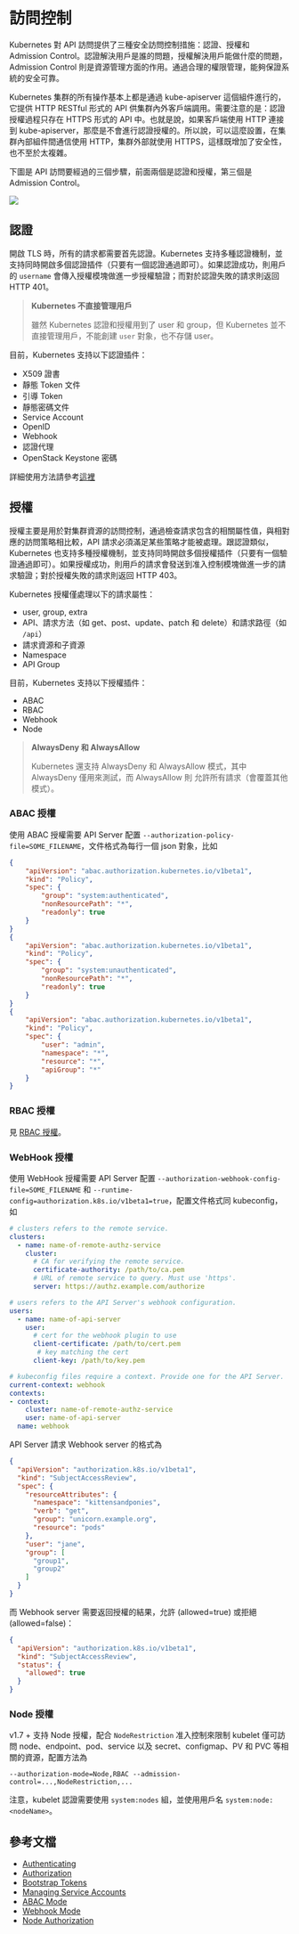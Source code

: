# 訪問控制

Kubernetes 對 API 訪問提供了三種安全訪問控制措施：認證、授權和 Admission Control。認證解決用戶是誰的問題，授權解決用戶能做什麼的問題，Admission Control 則是資源管理方面的作用。通過合理的權限管理，能夠保證系統的安全可靠。

Kubernetes 集群的所有操作基本上都是通過 kube-apiserver 這個組件進行的，它提供 HTTP RESTful 形式的 API 供集群內外客戶端調用。需要注意的是：認證授權過程只存在 HTTPS 形式的 API 中。也就是說，如果客戶端使用 HTTP 連接到 kube-apiserver，那麼是不會進行認證授權的。所以說，可以這麼設置，在集群內部組件間通信使用 HTTP，集群外部就使用 HTTPS，這樣既增加了安全性，也不至於太複雜。

下圖是 API 訪問要經過的三個步驟，前面兩個是認證和授權，第三個是 Admission Control。

![](images/authentication.png)

## 認證

開啟 TLS 時，所有的請求都需要首先認證。Kubernetes 支持多種認證機制，並支持同時開啟多個認證插件（只要有一個認證通過即可）。如果認證成功，則用戶的 `username` 會傳入授權模塊做進一步授權驗證；而對於認證失敗的請求則返回 HTTP 401。

> **Kubernetes 不直接管理用戶**
>
> 雖然 Kubernetes 認證和授權用到了 user 和 group，但 Kubernetes 並不直接管理用戶，不能創建 `user` 對象，也不存儲 user。

目前，Kubernetes 支持以下認證插件：

- X509 證書
- 靜態 Token 文件
- 引導 Token
- 靜態密碼文件
- Service Account
- OpenID
- Webhook
- 認證代理
- OpenStack Keystone 密碼

詳細使用方法請參考[這裡](authentication.md)

## 授權

授權主要是用於對集群資源的訪問控制，通過檢查請求包含的相關屬性值，與相對應的訪問策略相比較，API 請求必須滿足某些策略才能被處理。跟認證類似，Kubernetes 也支持多種授權機制，並支持同時開啟多個授權插件（只要有一個驗證通過即可）。如果授權成功，則用戶的請求會發送到准入控制模塊做進一步的請求驗證；對於授權失敗的請求則返回 HTTP 403。

Kubernetes 授權僅處理以下的請求屬性：

- user, group, extra
- API、請求方法（如 get、post、update、patch 和 delete）和請求路徑（如 `/api`）
- 請求資源和子資源
- Namespace
- API Group

目前，Kubernetes 支持以下授權插件：

- ABAC
- RBAC
- Webhook
- Node

> **AlwaysDeny 和 AlwaysAllow**
>
> Kubernetes 還支持 AlwaysDeny 和 AlwaysAllow 模式，其中 AlwaysDeny 僅用來測試，而 AlwaysAllow 則
> 允許所有請求（會覆蓋其他模式）。

### ABAC 授權

使用 ABAC 授權需要 API Server 配置 `--authorization-policy-file=SOME_FILENAME`，文件格式為每行一個 json 對象，比如

```json
{
    "apiVersion": "abac.authorization.kubernetes.io/v1beta1",
    "kind": "Policy",
    "spec": {
        "group": "system:authenticated",
        "nonResourcePath": "*",
        "readonly": true
    }
}
{
    "apiVersion": "abac.authorization.kubernetes.io/v1beta1",
    "kind": "Policy",
    "spec": {
        "group": "system:unauthenticated",
        "nonResourcePath": "*",
        "readonly": true
    }
}
{
    "apiVersion": "abac.authorization.kubernetes.io/v1beta1",
    "kind": "Policy",
    "spec": {
        "user": "admin",
        "namespace": "*",
        "resource": "*",
        "apiGroup": "*"
    }
}
```

### RBAC 授權

見 [RBAC 授權](rbac.md)。

### WebHook 授權

使用 WebHook 授權需要 API Server 配置 `--authorization-webhook-config-file=SOME_FILENAME` 和 `--runtime-config=authorization.k8s.io/v1beta1=true`，配置文件格式同 kubeconfig，如

```yaml
# clusters refers to the remote service.
clusters:
  - name: name-of-remote-authz-service
    cluster:
      # CA for verifying the remote service.
      certificate-authority: /path/to/ca.pem
      # URL of remote service to query. Must use 'https'.
      server: https://authz.example.com/authorize

# users refers to the API Server's webhook configuration.
users:
  - name: name-of-api-server
    user:
      # cert for the webhook plugin to use
      client-certificate: /path/to/cert.pem
       # key matching the cert
      client-key: /path/to/key.pem

# kubeconfig files require a context. Provide one for the API Server.
current-context: webhook
contexts:
- context:
    cluster: name-of-remote-authz-service
    user: name-of-api-server
  name: webhook
```

API Server 請求 Webhook server 的格式為

```json
{
  "apiVersion": "authorization.k8s.io/v1beta1",
  "kind": "SubjectAccessReview",
  "spec": {
    "resourceAttributes": {
      "namespace": "kittensandponies",
      "verb": "get",
      "group": "unicorn.example.org",
      "resource": "pods"
    },
    "user": "jane",
    "group": [
      "group1",
      "group2"
    ]
  }
}
```

而 Webhook server 需要返回授權的結果，允許 (allowed=true) 或拒絕(allowed=false)：

```json
{
  "apiVersion": "authorization.k8s.io/v1beta1",
  "kind": "SubjectAccessReview",
  "status": {
    "allowed": true
  }
}
```

### Node 授權

v1.7 + 支持 Node 授權，配合 `NodeRestriction` 准入控制來限制 kubelet 僅可訪問 node、endpoint、pod、service 以及 secret、configmap、PV 和 PVC 等相關的資源，配置方法為

`--authorization-mode=Node,RBAC --admission-control=...,NodeRestriction,...`

注意，kubelet 認證需要使用 `system:nodes` 組，並使用用戶名 `system:node:<nodeName>`。

## 參考文檔

- [Authenticating](https://kubernetes.io/docs/admin/authentication/)
- [Authorization](https://kubernetes.io/docs/admin/authorization/)
- [Bootstrap Tokens](https://kubernetes.io/docs/admin/bootstrap-tokens/)
- [Managing Service Accounts](https://kubernetes.io/docs/admin/service-accounts-admin/)
- [ABAC Mode](https://kubernetes.io/docs/admin/authorization/abac/)
- [Webhook Mode](https://kubernetes.io/docs/admin/authorization/webhook/)
- [Node Authorization](https://kubernetes.io/docs/admin/authorization/node/)

